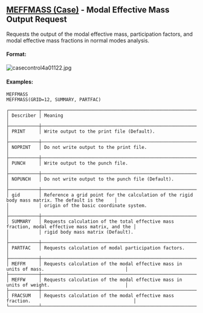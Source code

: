 ## [MEFFMASS (Case)](https://nexus.hexagon.com/documentationcenter/bundle/MSC_Nastran_2022.4/page/Nastran_Combined_Book/qrg/casecontrol4a/TOC.MEFFMASS.Case.xhtml) - Modal Effective Mass Output Request

Requests the output of the modal effective mass, participation factors, and modal effective mass fractions in normal modes analysis.

#### Format:

![casecontrol4a01122.jpg](https://help-be.hexagonmi.com/bundle/MSC_Nastran_2022.4/page/Nastran_Combined_Book/qrg/casecontrol4a/../../../assets/casecontrol4a01122.jpg?_LANG=enus)  

#### Examples:

```nastran
MEFFMASS
MEFFMASS(GRID=12, SUMMARY, PARTFAC)
```

```text
┌───────────┬─────────────────────────────────────────────────────────────────────────────────────────────────┐
│ Describer │ Meaning                                                                                         │
├───────────┼─────────────────────────────────────────────────────────────────────────────────────────────────┤
│ PRINT     │ Write output to the print file (Default).                                                       │
├───────────┼─────────────────────────────────────────────────────────────────────────────────────────────────┤
│ NOPRINT   │ Do not write output to the print file.                                                          │
├───────────┼─────────────────────────────────────────────────────────────────────────────────────────────────┤
│ PUNCH     │ Write output to the punch file.                                                                 │
├───────────┼─────────────────────────────────────────────────────────────────────────────────────────────────┤
│ NOPUNCH   │ Do not write output to the punch file (Default).                                                │
├───────────┼─────────────────────────────────────────────────────────────────────────────────────────────────┤
│ gid       │ Reference a grid point for the calculation of the rigid body mass matrix. The default is the    │
│           │ origin of the basic coordinate system.                                                          │
├───────────┼─────────────────────────────────────────────────────────────────────────────────────────────────┤
│ SUMMARY   │ Requests calculation of the total effective mass fraction, modal effective mass matrix, and the │
│           │ rigid body mass matrix (Default).                                                               │
├───────────┼─────────────────────────────────────────────────────────────────────────────────────────────────┤
│ PARTFAC   │ Requests calculation of modal participation factors.                                            │
├───────────┼─────────────────────────────────────────────────────────────────────────────────────────────────┤
│ MEFFM     │ Requests calculation of the modal effective mass in units of mass.                              │
├───────────┼─────────────────────────────────────────────────────────────────────────────────────────────────┤
│ MEFFW     │ Requests calculation of the modal effective mass in units of weight.                            │
├───────────┼─────────────────────────────────────────────────────────────────────────────────────────────────┤
│ FRACSUM   │ Requests calculation of the modal effective mass fraction.                                      │
└───────────┴─────────────────────────────────────────────────────────────────────────────────────────────────┘
```
